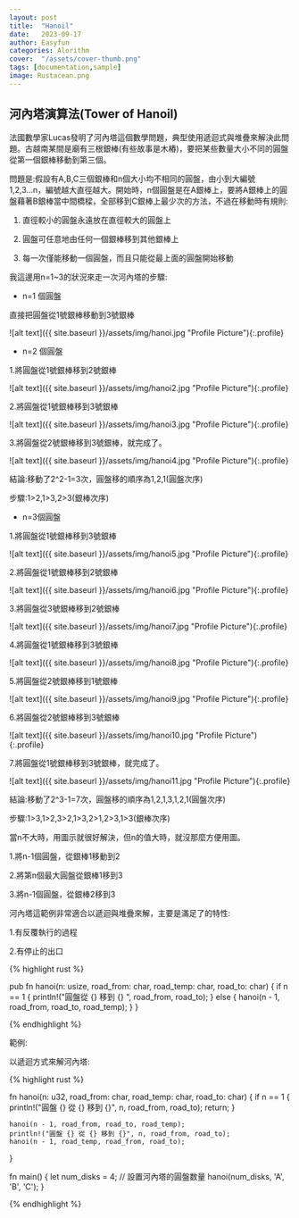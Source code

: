 ```yaml
---
layout: post
title:  "Hanoil"
date:   2023-09-17
author: Easyfun
categories: Alorithm
cover:  "/assets/cover-thumb.png"
tags: [documentation,sample]
image: Rustacean.png
---
```


## 河內塔演算法(Tower of Hanoil)

法國數學家Lucas發明了河內塔這個數學問題，典型使用遞迴式與堆疊來解決此問題。古越南某間是廟有三根銀棒(有些故事是木樁)，要把某些數量大小不同的圓盤從第一個銀棒移動到第三個。

問題是:假設有A,B,C三個銀棒和n個大小均不相同的圓盤，由小到大編號1,2,3...n，編號越大直徑越大。開始時，n個圓盤是在A銀棒上，要將A銀棒上的圓盤藉著B銀棒當中間橋樑，全部移到C銀棒上最少次的方法，不過在移動時有規則:

1. 直徑較小的圓盤永遠放在直徑較大的圓盤上

2. 圓盤可任意地由任何一個銀棒移到其他銀棒上

3. 每一次僅能移動一個圓盤，而且只能從最上面的圓盤開始移動

我這邊用n=1~3的狀況來走一次河內塔的步驟:

* n=1 個圓盤

直接把圓盤從1號銀棒移動到3號銀棒

![alt text]({{ site.baseurl }}/assets/img/hanoi.jpg "Profile Picture"){:.profile}

* n=2 個圓盤

1.將圓盤從1號銀棒移到2號銀棒

![alt text]({{ site.baseurl }}/assets/img/hanoi2.jpg "Profile Picture"){:.profile}

2.將圓盤從1號銀棒移到3號銀棒

![alt text]({{ site.baseurl }}/assets/img/hanoi3.jpg "Profile Picture"){:.profile}

3.將圓盤從2號銀棒移到3號銀棒，就完成了。

![alt text]({{ site.baseurl }}/assets/img/hanoi4.jpg "Profile Picture"){:.profile}

結論:移動了2^2-1=3次，圓盤移的順序為1,2,1(圓盤次序)

步驟:1>2,1>3,2>3(銀棒次序)

* n=3個圓盤

1.將圓盤從1號銀棒移到3號銀棒

![alt text]({{ site.baseurl }}/assets/img/hanoi5.jpg "Profile Picture"){:.profile}

2.將圓盤從1號銀棒移到2號銀棒

![alt text]({{ site.baseurl }}/assets/img/hanoi6.jpg "Profile Picture"){:.profile}


3.將圓盤從3號銀棒移到2號銀棒

![alt text]({{ site.baseurl }}/assets/img/hanoi7.jpg "Profile Picture"){:.profile}

4.將圓盤從1號銀棒移到3號銀棒

![alt text]({{ site.baseurl }}/assets/img/hanoi8.jpg "Profile Picture"){:.profile}

5.將圓盤從2號銀棒移到1號銀棒

![alt text]({{ site.baseurl }}/assets/img/hanoi9.jpg "Profile Picture"){:.profile}

6.將圓盤從2號銀棒移到3號銀棒

![alt text]({{ site.baseurl }}/assets/img/hanoi10.jpg "Profile Picture"){:.profile}

7.將圓盤從1號銀棒移到3號銀棒，就完成了。

![alt text]({{ site.baseurl }}/assets/img/hanoi11.jpg "Profile Picture"){:.profile}

結論:移動了2^3-1=7次，圓盤移的順序為1,2,1,3,1,2,1(圓盤次序)

步驟:1>3,1>2,3>2,1>3,2>1,2>3,1>3(銀棒次序)

當n不大時，用圖示就很好解決，但n的值大時，就沒那麼方便用圖。

1.將n-1個圓盤，從銀棒1移動到2

2.將第n個最大圓盤從銀棒1移到3

3.將n-1個圓盤，從銀棒2移到3


河內塔這範例非常適合以遞迴與堆疊來解，主要是滿足了的特性:

1.有反覆執行的過程

2.有停止的出口


{% highlight rust %}

pub fn hanoi(n: usize, road_from: char, road_temp: char, road_to: char) {
    if n == 1 {
        println!("圓盤從 {} 移到 {} ", road_from, road_to);
    } else {
        hanoi(n - 1, road_from, road_to, road_temp);
    }
}

{% endhighlight %}


範例:

以遞迴方式來解河內塔:

{% highlight rust %}

fn hanoi(n: u32, road_from: char, road_temp: char, road_to: char) {
    if n == 1 {
        println!("圓盤 {} 從 {} 移到 {}", n, road_from, road_to);
        return;
    }

    hanoi(n - 1, road_from, road_to, road_temp);
    println!("圓盤 {} 從 {} 移到 {}", n, road_from, road_to);
    hanoi(n - 1, road_temp, road_from, road_to);
}

fn main() {
    let num_disks = 4; // 設置河內塔的圓盤数量
    hanoi(num_disks, 'A', 'B', 'C');
}

{% endhighlight %}


